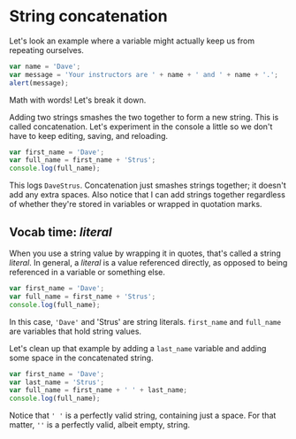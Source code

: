 # String concatenation

Let's look an example where a variable might actually keep us from repeating ourselves.

```js
var name = 'Dave';
var message = 'Your instructors are ' + name + ' and ' + name + '.';
alert(message);
```

Math with words! Let's break it down.

Adding two strings smashes the two together to form a new string. This is called concatenation. Let's experiment in the console a little so we don't have to keep editing, saving, and reloading.

```js
var first_name = 'Dave';
var full_name = first_name + 'Strus';
console.log(full_name);
```

This logs `DaveStrus`. Concatenation just smashes strings together; it doesn't add any extra spaces. Also notice that I can add strings together regardless of whether they're stored in variables or wrapped in quotation marks.

## Vocab time: _literal_

When you use a string value by wrapping it in quotes, that's called a string _literal_. In general, a _literal_ is a value referenced directly, as opposed to being referenced in a variable or something else.

```js
var first_name = 'Dave';
var full_name = first_name + 'Strus';
console.log(full_name);
```

In this case, `'Dave'` and 'Strus' are string literals. `first_name` and `full_name` are variables that hold string values.

Let's clean up that example by adding a `last_name` variable and adding some space in the concatenated string.

```js
var first_name = 'Dave';
var last_name = 'Strus';
var full_name = first_name + ' ' + last_name;
console.log(full_name);
```

Notice that `' '` is a perfectly valid string, containing just a space. For that matter, `''` is a perfectly valid, albeit empty, string.
